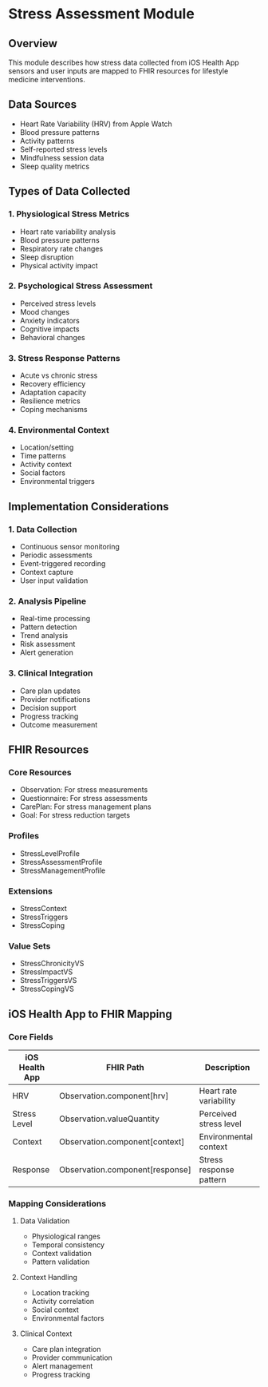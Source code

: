 # Stress Assessment Module

## Overview
This module describes how stress data collected from iOS Health App sensors and user inputs are mapped to FHIR resources for lifestyle medicine interventions.

## Data Sources
- Heart Rate Variability (HRV) from Apple Watch 
- Blood pressure patterns
- Activity patterns
- Self-reported stress levels
- Mindfulness session data
- Sleep quality metrics

## Types of Data Collected

### 1. Physiological Stress Metrics
- Heart rate variability analysis
- Blood pressure patterns  
- Respiratory rate changes
- Sleep disruption
- Physical activity impact

### 2. Psychological Stress Assessment
- Perceived stress levels
- Mood changes
- Anxiety indicators
- Cognitive impacts
- Behavioral changes

### 3. Stress Response Patterns
- Acute vs chronic stress
- Recovery efficiency
- Adaptation capacity
- Resilience metrics
- Coping mechanisms

### 4. Environmental Context
- Location/setting
- Time patterns
- Activity context
- Social factors
- Environmental triggers

## Implementation Considerations

### 1. Data Collection
- Continuous sensor monitoring
- Periodic assessments
- Event-triggered recording
- Context capture
- User input validation

### 2. Analysis Pipeline
- Real-time processing
- Pattern detection
- Trend analysis
- Risk assessment
- Alert generation

### 3. Clinical Integration 
- Care plan updates
- Provider notifications
- Decision support
- Progress tracking
- Outcome measurement

## FHIR Resources

### Core Resources
- Observation: For stress measurements
- Questionnaire: For stress assessments
- CarePlan: For stress management plans
- Goal: For stress reduction targets

### Profiles
- StressLevelProfile
- StressAssessmentProfile
- StressManagementProfile

### Extensions
- StressContext
- StressTriggers
- StressCoping

### Value Sets
- StressChronicityVS
- StressImpactVS
- StressTriggersVS
- StressCopingVS

## iOS Health App to FHIR Mapping

### Core Fields
| iOS Health App | FHIR Path | Description |
|----------------|-----------|-------------|
| HRV | Observation.component[hrv] | Heart rate variability |
| Stress Level | Observation.valueQuantity | Perceived stress level |
| Context | Observation.component[context] | Environmental context |
| Response | Observation.component[response] | Stress response pattern |

### Mapping Considerations
1. Data Validation
   - Physiological ranges
   - Temporal consistency
   - Context validation
   - Pattern validation

2. Context Handling  
   - Location tracking
   - Activity correlation
   - Social context
   - Environmental factors

3. Clinical Context
   - Care plan integration
   - Provider communication
   - Alert management
   - Progress tracking
